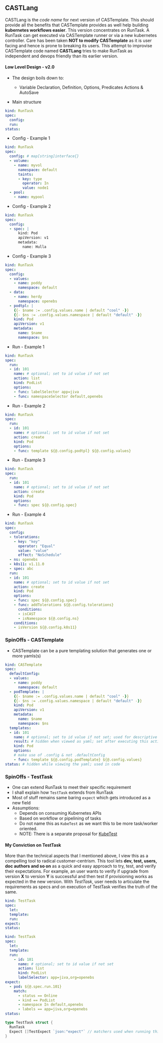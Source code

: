 ## CASTLang

CASTLang is the _code name_ for next version of CASTemplate. This should provide all the benefits that CASTemplate provides 
as well help building **kubernetes workflows easier**. This version concentrates on RunTask. A RunTask can get executed via 
CASTemplate runner or via a new kubernetes controller. Care has been taken **NOT to modify CASTemplate** as it is user 
facing and hence is prone to breaking its users. This attempt to improvise CASTemplate code named **CASTLang** tries to make 
RunTask as independent and devops friendly than its earlier version.

#### Low Level Design - v2.0
- The design boils down to:
  - Variable Declaration, Definition, Options, Predicates Actions & AutoSave

- Main structure
```yaml
kind: RunTask
spec:
  config:
  run:
status:
```

- Config - Example 1
```yaml
kind: RunTask
spec:
  config: # map[string]interface{}
  - volume:
    - name: myvol
      namespace: default
      taints:
      - key: type
        operator: In
        value: node1
  - pool:
    - name: mypool
```

- Config - Example 2
```yaml
kind: RunTask
spec:
  config:
  - spec: |
      kind: Pod
      apiVersion: v1
      metadata:
        name: Hulla
```

- Config - Example 3
```yaml
kind: RunTask
spec:
  config:
  - values: 
    - name: poddy
      namespace: default
  - data:
    - name: herdy
      namespace: openebs
  - podtpl: |
    {{- $name := .config.values.name | default "cool" -}}
    {{- $ns := .config.values.namespace | default "default" -}}
    kind: Pod
    apiVersion: v1
    metadata:
      name: $name
      namespace: $ns
```

- Run - Example 1
```yaml
kind: RunTask
spec:
  run:
  - id: 101
    name: # optional; set to id value if not set
    action: list
    kind: PodList
    options:
    - func: labelSelector app=jiva
    - func: namespaceSelector default,openebs
```

- Run - Example 2
```yaml
kind: RunTask
spec:
  run:
  - id: 101
    name: # optional; set to id value if not set
    action: create
    kind: Pod
    options:
    - func: template ${@.config.podtpl} ${@.config.values}
```

- Run - Example 3
```yaml
kind: RunTask
spec:
  run:
  - id: 101
    name: # optional; set to id value if not set
    action: create
    kind: Pod
    options:
    - func: spec ${@.config.spec}
```

- Run - Example 4
```yaml
kind: RunTask
spec:
  config:
  - tolerations:
    - key: "key"
      operator: "Equal"
      value: "value"
      effect: "NoSchedule"
  - ns: openebs
  - k8s11: v1.11.0
  - spec: abc
  run:
  - id: 101
    name: # optional; set to id value if not set
    action: create
    kind: Pod
    options:
    - func: spec ${@.config.spec}
    - func: addTolerations ${@.config.tolerations}
      conditions:
      - isCAST
      - isNamespace ${@.config.ns}
    conditions:
    - isVersion ${@.config.k8s11}
```

### SpinOffs - CASTemplate
- CASTemplate can be a pure templating solution that generates one or more yamls(s)
```yaml
kind: CASTemplate
spec:
  defaultConfig:
  - values: 
    - name: poddy
      namespace: default
  - podTemplate: |
    {{- $name := .config.values.name | default "cool" -}}
    {{- $ns := .config.values.namespace | default "default" -}}
    kind: Pod
    apiVersion: v1
    metadata:
      name: $name
      namespace: $ns
  templates:
  - id: 101
    name: # optional; set to id value if not set; used for descriptive stuff
    result: # hidden when viewed as yaml; set after executing this action
    kind: Pod
    options:
    # make use of .config & not .defaultConfig
    - func: template ${@.config.podTemplate} ${@.config.values}
status: # hidden while viewing the yaml; used in code
```

### SpinOffs - TestTask
- One can extend RunTask to meet their specific requirement
- I shall explain how `TestTask` extends from RunTask
- Most of stuff remains same baring `expect` which gets introduced as a new field
- Assumptions:
  - Depends on consuming Kubernetes APIs
  - Based on workflow or pipelining of tasks
  - Do not name this as `KubeTest` as we want this to be more task/worker oriented.
  - NOTE: There is a separate proposal for [KubeTest](https://github.com/AmitKumarDas/Decisions/blob/master/blogs/openebs_operator_design.md)

#### My Conviction on TestTask
More than the technical aspects that I mentioned above, I view this as a compelling tool to radical customer-centrism. 
This tool lets **dev, test, users, doc authors and so on** as a quick and easy approach to try, test, and verify their 
expectations. For example, an user wants to verify if upgrade from version **X** to version **Y** is successful and then 
test if provisioning works as expected in the new version. With _TestTask_, user needs to articulate the requirements as specs and on execution of TestTask verifies the truth of the same.

```yaml
kind: TestTask
spec:
  let:
  template:
  run:
expect:
status:
```

```yaml
kind: TestTask
spec:
  let:
  template:
  run:
    - id: 101
      name: # optional; set to id value if not set
      action: list
      kind: PodList
      labelSelector: app=jiva,org=openebs
expect:
  - pod: ${@.spec.run.101}
    match: 
      - status == Online
      - kind == PodList
      - namespace In default,openebs
      - labels == app=jiva,org=openebs
status:
```

```go
type TestTask struct {
  RunTask
  Expect []TestExpect `json:"expect"` // matchers used when running this task to build testing logic
}
```
